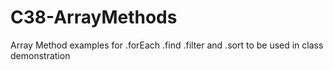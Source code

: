 # C38-ArrayMethods

Array Method examples for .forEach .find .filter and .sort to be used in class demonstration